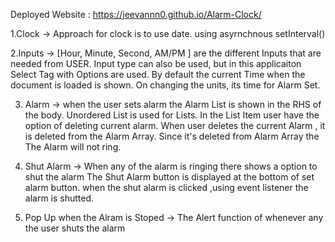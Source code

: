 Deployed Website : https://jeevannn0.github.io/Alarm-Clock/



1.Clock ->
Approach for clock is to use date. using asyrnchnous setInterval() 

2.Inputs ->
[Hour, Minute, Second, AM/PM ] are the different Inputs that are needed from USER.
Input type can also be used, but in this applicaiton Select Tag with Options are used.
By default the current Time when the document is loaded is shown.
On changing the units, its time for Alarm Set.

3. Alarm ->
when the user sets alarm the Alarm List is shown in the RHS of the body.
Unordered List is used for Lists.
In the List Item user have the option of deleting current alarm.
When user deletes the current Alarm , it is deleted from the Alarm Array.
Since it's deleted from Alarm Array the The Alarm will not ring.

4. Shut Alarm ->
When any of the alarm is ringing  there shows a option to shut the alarm
The Shut Alarm button is displayed at the bottom of set alarm button.
when the shut alarm is clicked ,using event listener the alarm is shutted.

5. Pop Up when the Alram is Stoped ->
The Alert function of whenever any the user shuts the alarm 


